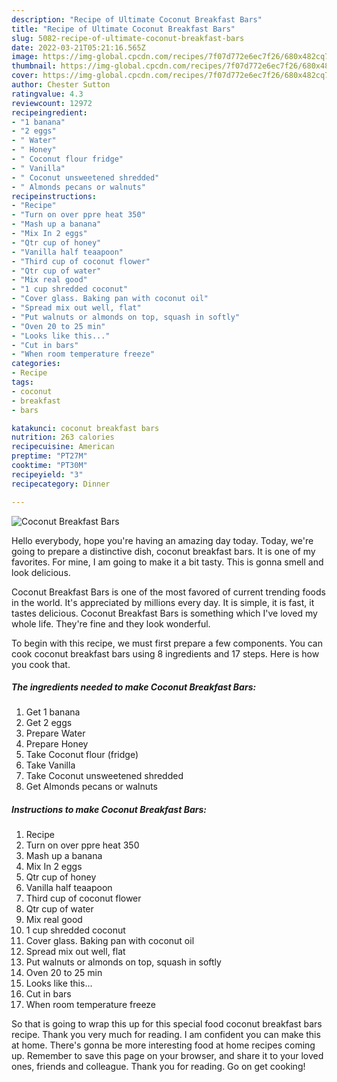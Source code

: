 ```yaml
---
description: "Recipe of Ultimate Coconut Breakfast Bars"
title: "Recipe of Ultimate Coconut Breakfast Bars"
slug: 5082-recipe-of-ultimate-coconut-breakfast-bars
date: 2022-03-21T05:21:16.565Z
image: https://img-global.cpcdn.com/recipes/7f07d772e6ec7f26/680x482cq70/coconut-breakfast-bars-recipe-main-photo.jpg
thumbnail: https://img-global.cpcdn.com/recipes/7f07d772e6ec7f26/680x482cq70/coconut-breakfast-bars-recipe-main-photo.jpg
cover: https://img-global.cpcdn.com/recipes/7f07d772e6ec7f26/680x482cq70/coconut-breakfast-bars-recipe-main-photo.jpg
author: Chester Sutton
ratingvalue: 4.3
reviewcount: 12972
recipeingredient:
- "1 banana"
- "2 eggs"
- " Water"
- " Honey"
- " Coconut flour fridge"
- " Vanilla"
- " Coconut unsweetened shredded"
- " Almonds pecans or walnuts"
recipeinstructions:
- "Recipe"
- "Turn on over ppre heat 350"
- "Mash up a banana"
- "Mix In 2 eggs"
- "Qtr cup of honey"
- "Vanilla half teaapoon"
- "Third cup of coconut flower"
- "Qtr cup of water"
- "Mix real good"
- "1 cup shredded coconut"
- "Cover glass. Baking pan with coconut oil"
- "Spread mix out well, flat"
- "Put walnuts or almonds on top, squash in softly"
- "Oven 20 to 25 min"
- "Looks like this..."
- "Cut in bars"
- "When room temperature freeze"
categories:
- Recipe
tags:
- coconut
- breakfast
- bars

katakunci: coconut breakfast bars 
nutrition: 263 calories
recipecuisine: American
preptime: "PT27M"
cooktime: "PT30M"
recipeyield: "3"
recipecategory: Dinner

---
```



![Coconut Breakfast Bars](https://img-global.cpcdn.com/recipes/7f07d772e6ec7f26/680x482cq70/coconut-breakfast-bars-recipe-main-photo.jpg)

Hello everybody, hope you're having an amazing day today. Today, we're going to prepare a distinctive dish, coconut breakfast bars. It is one of my favorites. For mine, I am going to make it a bit tasty. This is gonna smell and look delicious.



Coconut Breakfast Bars is one of the most favored of current trending foods in the world. It's appreciated by millions every day. It is simple, it is fast, it tastes delicious. Coconut Breakfast Bars is something which I've loved my whole life. They're fine and they look wonderful.


To begin with this recipe, we must first prepare a few components. You can cook coconut breakfast bars using 8 ingredients and 17 steps. Here is how you cook that.

<!--inarticleads1-->

##### The ingredients needed to make Coconut Breakfast Bars:

1. Get 1 banana
1. Get 2 eggs
1. Prepare  Water
1. Prepare  Honey
1. Take  Coconut flour (fridge)
1. Take  Vanilla
1. Take  Coconut unsweetened shredded
1. Get  Almonds pecans or walnuts




<!--inarticleads2-->

##### Instructions to make Coconut Breakfast Bars:

1. Recipe
1. Turn on over ppre heat 350
1. Mash up a banana
1. Mix In 2 eggs
1. Qtr cup of honey
1. Vanilla half teaapoon
1. Third cup of coconut flower
1. Qtr cup of water
1. Mix real good
1. 1 cup shredded coconut
1. Cover glass. Baking pan with coconut oil
1. Spread mix out well, flat
1. Put walnuts or almonds on top, squash in softly
1. Oven 20 to 25 min
1. Looks like this...
1. Cut in bars
1. When room temperature freeze




So that is going to wrap this up for this special food coconut breakfast bars recipe. Thank you very much for reading. I am confident you can make this at home. There's gonna be more interesting food at home recipes coming up. Remember to save this page on your browser, and share it to your loved ones, friends and colleague. Thank you for reading. Go on get cooking!
